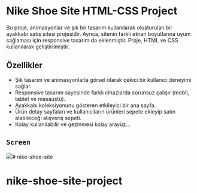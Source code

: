 # Nike Shoe Site HTML-CSS Project

Bu proje, animasyonlar ve şık bir tasarım kullanılarak oluşturulan bir ayakkabı satış sitesi projesidir. Ayrıca, sitenin farklı ekran boyutlarına uyum sağlaması için responsive tasarım da eklenmiştir. Proje, HTML ve CSS kullanılarak geliştirilmiştir.

## Özellikler

- Şık tasarım ve animasyonlarla görsel olarak çekici bir kullanıcı deneyimi sağlar.
- Responsive tasarım sayesinde farklı cihazlarda sorunsuz çalışır (mobil, tablet ve masaüstü).
- Ayakkabı koleksiyonunu gösteren etkileyici bir ana sayfa.
- Ürün detay sayfaları ve kullanıcıların ürünleri sepete ekleyip satın alabileceği alışveriş sepeti.
- Kolay kullanılabilir ve gezinmesi kolay arayüz...


## `Screen`

![](screen.gif)# nike-shoe-site
# nike-shoe-site-project
